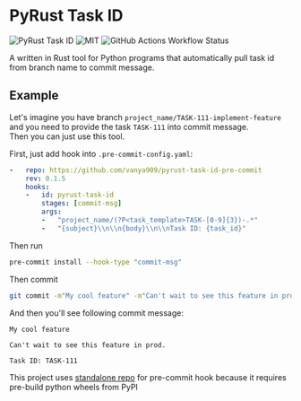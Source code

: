 # PyRust Task ID
![PyRust Task ID](https://img.shields.io/pypi/v/pyrust-task-id?label=pyrust-task-id)
![MIT](https://img.shields.io/badge/license-MIT-blue)
![GitHub Actions Workflow Status](https://img.shields.io/github/actions/workflow/status/vanya909/pyrust-task-id/.github%2Fworkflows%2FCI.yml)


A written in Rust tool for Python programs that automatically pull task id from branch name to commit message.

## Example
Let's imagine you have branch `project_name/TASK-111-implement-feature` and you need
to provide the task `TASK-111` into commit message.<br>Then you can just use this tool.

First, just add hook into `.pre-commit-config.yaml`:
```yaml
-   repo: https://github.com/vanya909/pyrust-task-id-pre-commit
    rev: 0.1.5
    hooks:
    -   id: pyrust-task-id
        stages: [commit-msg]
        args:
        -   "project_name/(?P<task_template>TASK-[0-9]{3})-.*"
        -   "{subject}\\n\\n{body}\\n\\nTask ID: {task_id}"
```

Then run
```bash
pre-commit install --hook-type "commit-msg"
```

Then commit
```bash
git commit -m"My cool feature" -m"Can't wait to see this feature in prod."
```

And then you'll see following commit message:
```
My cool feature

Can't wait to see this feature in prod.

Task ID: TASK-111
```

This project uses [standalone repo](https://github.com/vanya909/pyrust-task-id-pre-commit) for pre-commit hook because it requires pre-build python wheels from PyPI
